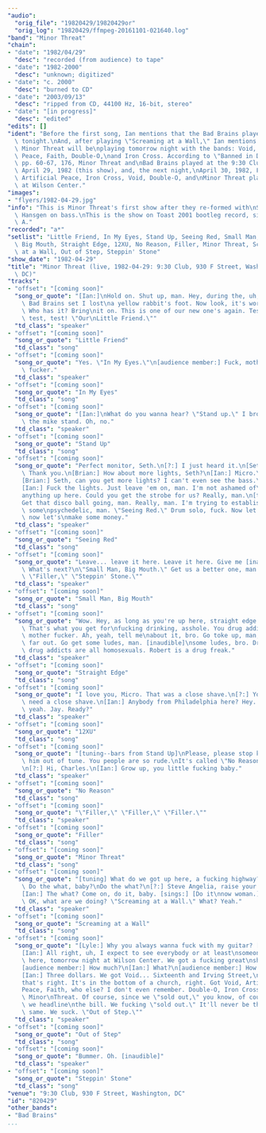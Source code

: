 ```yaml
---
"audio":
  "orig_file": "19820429/19820429or"
  "orig_log": "19820429/ffmpeg-20161101-021640.log"
"band": "Minor Threat"
"chain":
- "date": "1982/04/29"
  "desc": "recorded (from audience) to tape"
- "date": "1982-2000"
  "desc": "unknown; digitized"
- "date": "c. 2000"
  "desc": "burned to CD"
- "date": "2003/09/13"
  "desc": "ripped from CD, 44100 Hz, 16-bit, stereo"
- "date": "[in progress]"
  "desc": "edited"
"edits": []
"ident": "Before the first song, Ian mentions that the Bad Brains played\
  \ tonight.\nAnd, after playing \"Screaming at a Wall,\" Ian mentions that\
  \ Minor Threat will be\nplaying tomorrow night with the bands: Void, Artificial\
  \ Peace, Faith, Double-O,\nand Iron Cross. According to \"Banned in DC,\"\
  \ pp. 60-67, 176, Minor Threat and\nBad Brains played at the 9:30 Club,\
  \ April 29, 1982 (this show), and, the next night,\nApril 30, 1982, Faith,\
  \ Artificial Peace, Iron Cross, Void, Double-O, and\nMinor Threat played\
  \ at Wilson Center."
"images":
- "flyers/1982-04-29.jpg"
"info": "This is Minor Threat's first show after they re-formed with\nSteve\
  \ Hansgen on bass.\nThis is the show on Toast 2001 bootleg record, side\
  \ A."
"recorded": "a*"
"setlist": "Little Friend, In My Eyes, Stand Up, Seeing Red, Small Man,\
  \ Big Mouth, Straight Edge, 12XU, No Reason, Filler, Minor Threat, Screaming\
  \ at a Wall, Out of Step, Steppin' Stone"
"show_date": "1982-04-29"
"title": "Minor Threat (live, 1982-04-29: 9:30 Club, 930 F Street, Washington,\
  \ DC)"
"tracks":
- "offset": "[coming soon]"
  "song_or_quote": "[Ian:]\nHold on. Shut up, man. Hey, during the, uh,\
    \ Bad Brains set I lost\na yellow rabbit's foot. Now look, it's worth...\
    \ Who has it? Bring\nit on. This is one of our new one's again. Test,\
    \ test, test! \"Our\nLittle Friend.\""
  "td_class": "speaker"
- "offset": "[coming soon]"
  "song_or_quote": "Little Friend"
  "td_class": "song"
- "offset": "[coming soon]"
  "song_or_quote": "Yes. \"In My Eyes.\"\n[audience member:] Fuck, mother\
    \ fucker."
  "td_class": "speaker"
- "offset": "[coming soon]"
  "song_or_quote": "In My Eyes"
  "td_class": "song"
- "offset": "[coming soon]"
  "song_or_quote": "[Ian:]\nWhat do you wanna hear? \"Stand up.\" I broke\
    \ the mike stand. Oh, no."
  "td_class": "speaker"
- "offset": "[coming soon]"
  "song_or_quote": "Stand Up"
  "td_class": "song"
- "offset": "[coming soon]"
  "song_or_quote": "Perfect monitor, Seth.\n[?:] I just heard it.\n[Seth:]\
    \ Thank you.\n[Brian:] How about more lights, Seth?\n[Ian:] Micro.\n\
    [Brian:] Seth, can you get more lights? I can't even see the bass.\n\
    [Ian:] Fuck the lights. Just leave 'em on, man. I'm not ashamed of\n\
    anything up here. Could you get the strobe for us? Really, man.\n[tuning]\n\
    Get that disco ball going, man. Really, man. I'm trying to establish\
    \ some\npsychedelic, man. \"Seeing Red.\" Drum solo, fuck. Now let's...\
    \ now let's\nmake some money."
  "td_class": "speaker"
- "offset": "[coming soon]"
  "song_or_quote": "Seeing Red"
  "td_class": "song"
- "offset": "[coming soon]"
  "song_or_quote": "Leave... leave it here. Leave it here. Give me [inaudible].\
    \ What's next?\n\"Small Man, Big Mouth.\" Get us a better one, man.\
    \ \"Filler,\" \"Steppin' Stone.\""
  "td_class": "speaker"
- "offset": "[coming soon]"
  "song_or_quote": "Small Man, Big Mouth"
  "td_class": "song"
- "offset": "[coming soon]"
  "song_or_quote": "Wow. Hey, as long as you're up here, straight edge.\
    \ That's what you get for\nfucking drinking, asshole. You drug addict\
    \ mother fucker. Ah, yeah, tell me\nabout it, bro. Go toke up, man,\
    \ far out. Go get some ludes, man. [inaudible]\nsome ludes, bro. Drug...\
    \ drug addicts are all homosexuals. Robert is a drug freak."
  "td_class": "speaker"
- "offset": "[coming soon]"
  "song_or_quote": "Straight Edge"
  "td_class": "song"
- "offset": "[coming soon]"
  "song_or_quote": "I love you, Micro. That was a close shave.\n[?:] You\
    \ need a close shave.\n[Ian:] Anybody from Philadelphia here? Hey. Yeah,\
    \ yeah. Jay. Ready?"
  "td_class": "speaker"
- "offset": "[coming soon]"
  "song_or_quote": "12XU"
  "td_class": "song"
- "offset": "[coming soon]"
  "song_or_quote": "[tuning--bars from Stand Up]\nPlease, please stop knocking\
    \ him out of tune. You people are so rude.\nIt's called \"No Reason.\"\
    \n[?:] Hi, Charles.\n[Ian:] Grow up, you little fucking baby."
  "td_class": "speaker"
- "offset": "[coming soon]"
  "song_or_quote": "No Reason"
  "td_class": "song"
- "offset": "[coming soon]"
  "song_or_quote": "\"Filler,\" \"Filler,\" \"Filler.\""
  "td_class": "speaker"
- "offset": "[coming soon]"
  "song_or_quote": "Filler"
  "td_class": "song"
- "offset": "[coming soon]"
  "song_or_quote": "Minor Threat"
  "td_class": "song"
- "offset": "[coming soon]"
  "song_or_quote": "[tuning] What do we got up here, a fucking highway?\
    \ Do the what, baby?\nDo the what?\n[?:] Steve Angelia, raise your hand.\n\
    [Ian:] The what? Come on, do it, baby. [sings:] [Do it\nnow woman.]\
    \ OK, what are we doing? \"Screaming at a Wall.\" What? Yeah."
  "td_class": "speaker"
- "offset": "[coming soon]"
  "song_or_quote": "Screaming at a Wall"
  "td_class": "song"
- "offset": "[coming soon]"
  "song_or_quote": "[Lyle:] Why you always wanna fuck with my guitar? [tuning]\n\
    [Ian:] All right, uh, I expect to see everybody or at least\nsomeone\
    \ here, tomorrow night at Wilson Center. We got a fucking great\nshow.\n\
    [audience member:] How much?\n[Ian:] What?\n[audience member:] How much?\n\
    [Ian:] Three dollars. We got Void... Sixteenth and Irving Street,\n\
    that's right. It's in the bottom of a church, right. Got Void, Artificial\n\
    Peace, Faith, who else? I don't even remember. Double-O, Iron Cross,\
    \ Minor\nThreat. Of course, since we \"sold out,\" you know, of course\
    \ we headline\nthe bill. We fucking \"sold out.\" It'll never be the\
    \ same. We suck. \"Out of Step.\""
  "td_class": "speaker"
- "offset": "[coming soon]"
  "song_or_quote": "Out of Step"
  "td_class": "song"
- "offset": "[coming soon]"
  "song_or_quote": "Bummer. Oh. [inaudible]"
  "td_class": "speaker"
- "offset": "[coming soon]"
  "song_or_quote": "Steppin' Stone"
  "td_class": "song"
"venue": "9:30 Club, 930 F Street, Washington, DC"
"id": "820429"
"other_bands":
- "Bad Brains"
...
```

